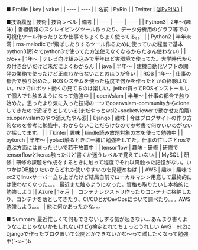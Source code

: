 ■ Profile
|  key  |  value  |
| ---- | ---- |
|  名前  |  PyRin  |
|  Twitter  |  [@PyRIN3](https://twitter.com/PyRIN3)  |

■技術履歴
| 技術 | 技術レベル | 備考 |
| ---- | ---- | ---- |
| Python3 | 2年～(趣味) | 番組情報のスクレイピングツール作ったり、データ分析用のグラフ等での可視化ツール作ったりとか仕事でちょくちょく使ってる。。 |
| Python2 | 半年未満 | ros-melodicでtf飛ばしたりするツール作るために使っていた程度で基本python3(所々でpython3で使ってた方法使えなくなるからたぶん使わない) |
| c/c++ | 1年～ | テレビ向け組み込みで半年ほど実環境で使ってた。大学時代からの付き合いだけど未だによくわからん |
| java | 半年～ | 建機自動化ソフトの開発の業務で使ったけど正直わからないことのほうが多い |
| ROS | 1年～ | 仕事の都合で触り始めた。ROSシステムを使った程度で何かを作ったとかの経験はない。rvizでロボット動くの見てるのは楽しい。jetbot買ってROSインストールして個人でも触るようになって勉強中 |
| openVslam | 半年～ | 仕事の都合で触り始めた。思ったより気に入った技術の一つでopenvslam-communityからcloneしてきたので遊ぼうとしている(まだやっとwsl2+socketviewerで動かせた段階) ps.openvslamのやつ消えたやん涙|
| Django | 趣味 | 今はブログサイトの作り方的なのを参考に勉強中、わからないことだらけなので参考書で何かいいのがないか探してます。 |
| Tkinter| 趣味 | kindle読み放題対象の本を使って勉強中 |
| pytorch | 半年～ | yolact触るときに一緒に勉強をしてた。仕事の忙しさとrosで遊ぶ方面にはまったせいで若干放置中 |
| tensorflow | 趣味・研修 | 研修でtensorflowとkeras触ったけど書くか迷うレベルで覚えていない |
| MySQL | 研修 | 研修の課題を作成をするときに触って程度でそれ以降触った記憶がない。いつかはDB触りたいからどれか使いやすいのを見極めねば |
| AWS | 趣味 | 趣味でec2でlinuxサーバー立ち上げたけど結局自前でローカルマシン用意して最終的には使わなくなった。。。 最近また触るようになった。資格も取りたいし本格的に勉強しよう|
| Azure | 1ヶ月 |　コンテナレジストリ作ったりコンテナに格納したり、コンテナを落としてきたり、CI/CDとかDevOpsについて調べたり。。。AWS勉強しよう。。。 | 
他に何かあったかな。。。  

■ Summary
最近忙しくて何もできないしする気が起きない…
あんまり書くようなことじゃないかもしれないけどg検定とれてちょっとうれしい
AwS　ec2にDjangoで作ったブログ置いて公開とかできないかな～って試したくなって勉強中(`･ω･´)b
